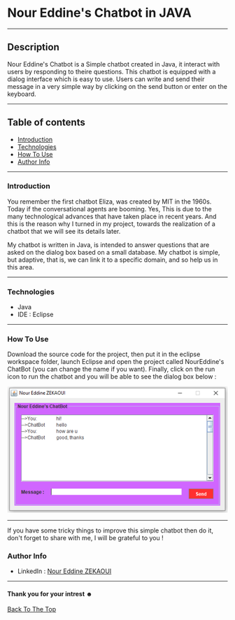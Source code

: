 # Nour Eddine's Chatbot in JAVA
---
## Description

Nour Eddine's Chatbot is a Simple chatbot created in Java, it interact with users by responding to theire questions. This chatbot is equipped with a dialog interface which is easy to use. Users can write and send their message in a very simple way by clicking on the send button or enter on the keyboard.

---
## Table of contents

 - [Introduction](#introduction) 
 - [Technologies](#technologies)
 - [How To Use](#how-to-use) 
 - [Author Info](#autor-info)
 
 ---
 ### Introduction
You remember the first chatbot Eliza, was created by MIT in the 1960s. Today if the conversational agents are booming. Yes, This is due to the many technological advances that have taken place in recent years. And this is the reason why I turned in my project, towards the realization of a chatbot that we will see its details later.

My chatbot is written in Java, is intended to answer questions that are asked on the dialog box based on a small database. My chatbot is simple, but adaptive, that is, we can link it to a specific domain, and so help us in this area.

 ---
 ### Technologies
  - Java
  - IDE : Eclipse
 ---
 ### How To Use
Download the source code for the project, then put it in the eclipse workspace folder, launch Eclipse and open the project called NourEddine's ChatBot (you can change the name if you want). Finally, click on the run icon to run the chatbot and you will be able to see the dialog box below :

 ![](dialogbox.png)
 
 ---
If you have some tricky things to improve this simple chatbot then do it, don't forget to share with me, I will be grateful to you !
 ### Author Info
  - LinkedIn : [Nour Eddine ZEKAOUI](https://www.linkedin.com/in/nour-eddine-zekaoui-ba43b1177/)
--- 
#### Thank you for your intrest ☻
[Back To The Top](#nour-eddine-s-chatbot-in-java)
 

